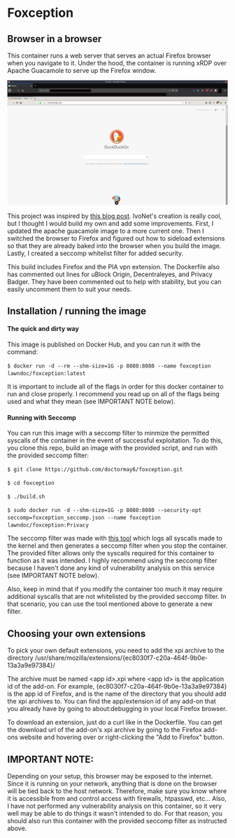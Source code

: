 # Foxception

## Browser in a browser

This container runs a web server that serves an actual Firefox browser when you navigate to it. Under the hood, the container is running xRDP over Apache Guacamole to serve up the Firefox window.

![](foxception.png)

This project was inspired by [this blog post](http://ivo2u.nl/Yo). IvoNet's creation is really cool, but I thought I would build my own and add some improvements. First, I updated the apache guacamole image to a more current one. Then I switched the browser to Firefox and figured out how to sideload extensions so that they are already baked into the browser when you build the image. Lastly, I created a seccomp whitelist filter for added security.

This build includes Firefox and the PIA vpn extension. The Dockerfile also has commented out lines for uBlock Origin, Decentraleyes, and Privacy Badger. They have been commented out to help with stability, but you can easily uncomment them to suit your needs. 

## Installation / running the image

#### The quick and dirty way

This image is published on Docker Hub, and you can run it with the command:

`$ docker run -d --rm --shm-size=1G -p 8080:8080 --name foxception lawndoc/foxception:latest`

It is important to include all of the flags in order for this docker container to run and close properly. I recommend you read up on all of the flags being used and what they mean (see IMPORTANT NOTE below).

#### Running with Seccomp

You can run this image with a seccomp filter to minmize the permitted syscalls of the container in the event of successful exploitation. To do this, you clone this repo, build an image with the provided script, and run with the provided seccomp filter:

`$ git clone https://github.com/doctormay6/foxception.git`

`$ cd foxception`

`$ ./build.sh`

`$ sudo docker run -d --shm-size=1G -p 8080:8080 --security-opt seccomp=foxception_seccomp.json --name foxception lawndoc/foxception:Privacy`

The seccomp filter was made with [this tool](https://github.com/doctormay6/oci-seccomp-bpf-hook) which logs all syscalls made to the kernel and then generates a seccomp filter when you stop the container. The provided filter allows only the syscalls required for this container to function as it was intended. I highly recommend using the seccomp filter because I haven't done any kind of vulnerability analysis on this service (see IMPORTANT NOTE below).

Also, keep in mind that if you modify the container too much it may require additional syscalls that are not whitelisted by the provided seccomp filter. In that scenario, you can use the tool mentioned above to generate a new filter.

## Choosing your own extensions

To pick your own default extensions, you need to add the xpi archive to the directory /usr/share/mozilla/extensions/{ec8030f7-c20a-464f-9b0e-13a3a9e97384}/

The archive must be named &lt;app id>.xpi where &lt;app id> is the application id of the add-on. For example, {ec8030f7-c20a-464f-9b0e-13a3a9e97384} is the app id of Firefox, and is the name of the directory that you should add the xpi archives to. You can find the app/extension id of any add-on that you already have by going to about:debugging in your local Firefox browser.

To download an extension, just do a curl like in the Dockerfile. You can get the download url of the add-on's xpi archive by going to the Firefox add-ons website and hovering over or right-clicking the "Add to Firefox" button.

## IMPORTANT NOTE:

Depending on your setup, this browser may be exposed to the internet. Since it is running on your network, anything that is done on the browser will be tied back to the host network. Therefore, make sure you know where it is accessible from and control access with firewalls, htpasswd, etc... Also, I have not performed any vulnerability analysis on this container, so it very well may be able to do things it wasn't intended to do. For that reason, you should also run this container with the provided seccomp filter as instructed above.
